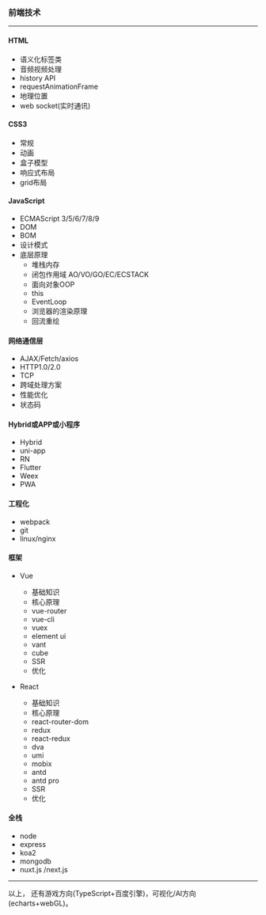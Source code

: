### 前端技术

---

#### HTML

- 语义化标签类
- 音频视频处理
- history API
- requestAnimationFrame
- 地理位置
- web socket(实时通讯)

#### CSS3

- 常规
- 动画
- 盒子模型
- 响应式布局
- grid布局

#### JavaScript

- ECMAScript 3/5/6/7/8/9
- DOM
- BOM
- 设计模式
- 底层原理
  - 堆栈内存
  - 闭包作用域 AO/VO/GO/EC/ECSTACK
  - 面向对象OOP
  - this
  - EventLoop
  - 浏览器的渲染原理
  - 回流重绘

#### 网络通信层

- AJAX/Fetch/axios
- HTTP1.0/2.0
- TCP
- 跨域处理方案
- 性能优化
- 状态码

#### Hybrid或APP或小程序

- Hybrid
- uni-app
- RN
- Flutter
- Weex
- PWA

#### 工程化

- webpack
- git
- linux/nginx

#### 框架

- Vue
  - 基础知识
  - 核心原理
  - vue-router
  - vue-cli
  - vuex
  - element ui
  - vant
  - cube
  - SSR
  - 优化

- React
  - 基础知识
  - 核心原理
  - react-router-dom
  - redux
  - react-redux
  - dva
  - umi
  - mobix
  - antd
  - antd pro
  - SSR
  - 优化

#### 全栈

- node
- express
- koa2
- mongodb
- nuxt.js /next.js

---

以上， 还有游戏方向(TypeScript+百度引擎)，可视化/AI方向(echarts+webGL)。



